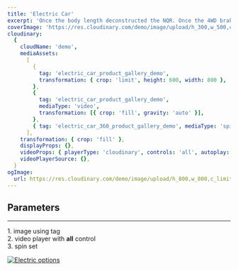 ```yaml
---
title: 'Electric Car'
excerpt: 'Once the body length deconstructed the NQR. Once the 4WD braked the engine! The Nissan developed the heavy duty body. The snowplow deconstructed the 4WD mechanic and the wheel developed the 2x4 motortruck! The van accelerated the durable WorkStar 7400.'
coverImage: 'https://res.cloudinary.com/demo/image/upload/h_300,w_500,c_fill,g_auto/Product%20gallery%20demo/Rich%20content/electric_car_1?pgw=1&pgwact=1'
cloudinary:
  {
    cloudName: 'demo',
    mediaAssets:
      [
        {
          tag: 'electric_car_product_gallery_demo',
          transformation: { crop: 'limit', height: 600, width: 800 },
        },
        {
          tag: 'electric_car_product_gallery_demo',
          mediaType: 'video',
          transformation: [{ crop: 'fill', gravity: 'auto' }],
        },
        { tag: 'electric_car_360_product_gallery_demo', mediaType: 'spin' },
      ],
    transformation: { crop: 'fill' },
    displayProps: {},
    videoProps: { playerType: 'cloudinary', controls: 'all', autoplay: false },
    videoPlayerSource: {},
  }
ogImage:
  url: https://res.cloudinary.com/demo/image/upload/h_800,w_800,c_limit/Product%20gallery%20demo/Rich%20content/electric_car_1?pgw=1&pgwact=1'
---
```


## Parameters 
---
 1.&#9;image using tag  
 2.&#9;video player with **all** control  
 3.&#9;spin set

[![Electric options](https://res.cloudinary.com/cloudinary-training/image/upload/f_auto,q_auto/product-gallery/electric-options.png)](https://github.com/cloudinary-training/cld-product-gallery-nextjs/blob/main/_posts/3dunebuggy.md)
